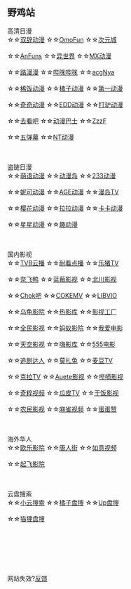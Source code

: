 ## 野鸡站
高清日漫
<br>
☆☆[双辞动漫](https://www.scfun.net/)
☆☆[OmoFun](https://omofun.tv/)
☆☆[次元城](https://www.cycity.top/)
<br><br>
☆☆[AnFuns](https://www.anfuns.cn/)
☆☆[异世界](https://www.gqdm.net/)
☆☆[MX动漫](http://www.mxdm.cc/)
<br><br>
☆☆[路漫漫](https://www.17skr.com/)
☆☆[哔咪哔咪](http://www.bimiacg4.net/)
☆☆[acgNya](http://www.acgnya.com/)
<br><br>
☆☆[稀饭动漫](https://www.xfani.com/)
☆☆[橘子动漫](https://www.mgnacg.com/)
☆☆[第一动漫](https://d1-dm.online/)
<br><br>
☆☆[奇奇动漫](https://www.qiqidongman.com/)
☆☆[EDD动漫](https://www.edddh4.com/)
☆☆[打驴动漫](https://www.dqsj.cc/)
<br><br>
☆☆[去看吧](http://www.k9dm.com)
☆☆[动漫巴士](https://dm84.tv/)
☆☆[ZzzF](http://www.zzzfun.com/)
<br><br>
☆☆[五弹幕](https://www.5dm.app/)
☆☆[NT动漫](http://www.ntyou.cc/)


<br><br>
盗链日漫
<br>
☆☆[萌语动漫](http://ci.moefz.cc/)
☆☆[动漫岛](http://www.dmd8.com/)
☆☆[233动漫](https://www.dm233.cc/)
<br><br>
☆☆[妮可动漫](http://www.nicotv.me/)
☆☆[AGE动漫](http://www.age.tv/)
☆☆[漫岛TV](https://www.mandao.tv/)
<br><br>
☆☆[樱花动漫](http://m.yinghuacd.com/)
☆☆[拉拉动漫](http://m.acglala.me/)
☆☆[卡卡动漫](http://kakadm.cc)
<br><br>
☆☆[星星动漫](http://www.xxdm.in/)
☆☆[趣动漫](http://www.qdmsh.com/)


<br><br>
国内影视
<br>
☆☆[TVB云播](http://www.tvyb03.com/)
☆☆[耐看点播](https://www.nkvod.com/)
☆☆[乐猪TV](http://www.lezhutv.com/)
<br><br>
☆☆[奈飞鸭](https://yanetflix.com/)
☆☆[蓝莓影视](https://lanmeiguojiang.com/)
☆☆[北川影视](https://www.bcwzg.com/)
<br><br>
☆☆[Chok吧](https://www.chok8.com/)
☆☆[COKEMV](https://cokemv.me/)
☆☆[LIBVIO](https://www.libvio.me/)
<br><br>
☆☆[乌龟影院](https://www.wuguiyy.com/)
☆☆[热影库](http://www.reyingku.com/)
☆☆[影视工厂](https://www.ysgc.cc/)
<br><br>
☆☆[全民影视](https://www.qmintv.com/)
☆☆[蚂蚁影院](https://mayitube.com/)
☆☆[我爱电影](https://www.5imv.cc/)
<br><br>
☆☆[天空影视](https://www.tkys6.com/)
☆☆[嗨影库](https://www.hyingku.com/)
☆☆[555电影](https://www.5dy7.vip/)
<br><br>
☆☆[追剧达人](http://vipmv.co/)
☆☆[莫扎兔](https://www.mozhatu.com/)
☆☆[麦豆TV](https://www.mdoutv.com/)
<br><br>
☆☆[克拉TV](https://www.kelatv.com/)
☆☆[Auete影视](https://auete.com/)
☆☆[哔嘀影视](https://www.btbdys.com/)
<br><br>
☆☆[奇粹视频](http://www.blssv.com/)
☆☆[瓜皮TV](https://guapitv.xyz/)
☆☆[干饭影视](http://www.gfysys.com/)
<br><br>
☆☆[农民影视](https://v.emsdn.cn/)
☆☆[麻雀视频](https://mqtv.cc/)
☆☆[蛋蛋赞](https://www.dandanzan10.top/)


<br><br>
海外华人
<br>
☆☆[欧乐影院](https://www.oulevod.tv/)
☆☆[唐人街](https://www.tangrenjie.tv/)
☆☆[如意视频](https://rysp.tv/)
<br><br>
☆☆[起飞影院](http://www.qfitv.com/)




<br><br>
云盘搜索
<br>
☆☆[小云搜索](https://yunso.net/)
☆☆[橘子盘搜](https://www.nmme.cc/)
☆☆[Up盘搜](https://www.upyunso3.com/)
<br><br>
☆☆[猫狸盘搜](https://www.alipansou.com/)






<br><br><br><br><br><br>
网站失效?[反馈](http://www.coolapk.com/u/843395)
